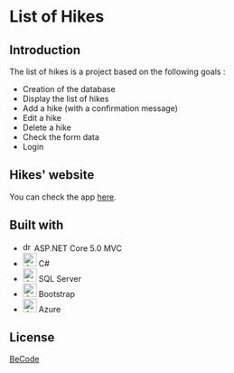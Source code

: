 # List of Hikes


## Introduction


The list of hikes is a project based on the following goals :

- Creation of the database
- Display the list of hikes
- Add a hike (with a confirmation message)
- Edit a hike
- Delete a hike
- Check the form data
- Login

## Hikes' website

You can check the app [here](https://hikesappservice.azurewebsites.net/).

## Built with

- <img src="https://upload.wikimedia.org/wikipedia/commons/thumb/a/a3/.NET_Logo.svg/1200px-.NET_Logo.svg.png" alt="drawing" style="width:1rem; height:1rem;"/>  ASP.NET Core 5.0 MVC
- <img src="https://seeklogo.com/images/C/c-sharp-c-logo-02F17714BA-seeklogo.com.png" alt="drawing" style="width:1.5rem; height:1.5rem;"/> C#
- <img src="https://seeklogo.com/images/M/microsoft-sql-server-logo-96AF49E2B3-seeklogo.com.png" alt="drawing" style="width:1.5rem; height:1.5rem;"/> SQL Server
- <img src="https://upload.wikimedia.org/wikipedia/commons/thumb/b/b2/Bootstrap_logo.svg/1200px-Bootstrap_logo.svg.png" alt="drawing" style="width:1.5rem; height:1.5rem;"/> Bootstrap
- <img src="https://logo-marque.com/wp-content/uploads/2021/05/Azure-Logo.jpg" alt="drawing" style="width:1.5rem; height:1.5rem;"/> Azure


## License
[BeCode](https://becode.org/fr/)
